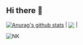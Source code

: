 ## Hi there 👋

<a href="https://github.com/NerostavKuznetsov/github-readme-stats"><img align="center" src="https://github-readme-stats.vercel.app/api?username=NerostavKuznetsov&show_icons=true&include_all_commits=true&theme=merko&hide_border=true" alt="Anurag's github stats" /></a> | <a href="https://github.com/NerostavKuznetsov/github-readme-stats"><img align="center" src="https://github-readme-stats.vercel.app/api/top-langs/?username=anuraghazra&layout=compact&theme=buefy&hide_border=true" /></a> |



![NK](https://github-readme-stats.vercel.app/api?username=NerostavKuznetsov&show&icons=true&theme=merko&include_all_commits=true)







